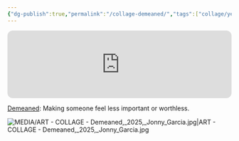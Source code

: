 ```yaml
---
{"dg-publish":true,"permalink":"/collage-demeaned/","tags":["collage/year-2025","c/woman","c/body","c/hand","c/man","c/face","c/flame","c/sand","c/desert","c/colour-red","c/colour-blue","c/colour-black","c/colour-purple","c/colour-yellow","c/N/CL","collage/book/2025"],"created":"2025-07-23T09:02:30.990-04:00","updated":"2025-09-09T13:51:55.973-04:00"}
---
```



<iframe style="border-radius:12px" src="https://open.spotify.com/embed/track/4HTZPGwOphjMsTSZvzE7D7?utm_source=generator&theme=0" width="100%" height="152" frameBorder="0" allowfullscreen="" allow="autoplay; clipboard-write; encrypted-media; fullscreen; picture-in-picture" loading="lazy"></iframe>

[Demeaned](https://www.instagram.com/p/DMXg6L4RqZB/?utm_source=ig_web_copy_link&igsh=MzRlODBiNWFlZA==): Making someone feel less important or worthless.

![MEDIA/ART - COLLAGE - Demeaned,_2025,_Jonny_Garcia.jpg|ART - COLLAGE - Demeaned,_2025,_Jonny_Garcia.jpg](/img/user/MEDIA/ART%20-%20COLLAGE%20-%20Demeaned,_2025,_Jonny_Garcia.jpg)

